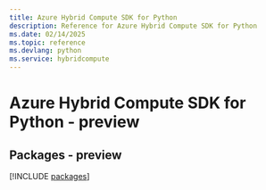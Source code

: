 ```yaml
---
title: Azure Hybrid Compute SDK for Python
description: Reference for Azure Hybrid Compute SDK for Python
ms.date: 02/14/2025
ms.topic: reference
ms.devlang: python
ms.service: hybridcompute
---
```

# Azure Hybrid Compute SDK for Python - preview
## Packages - preview
[!INCLUDE [packages](hybrid-compute-index.md)]